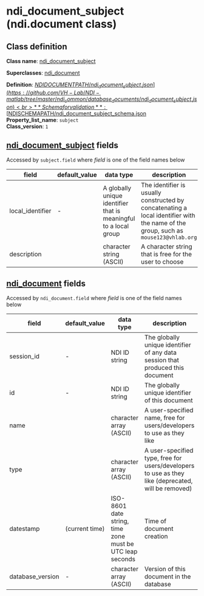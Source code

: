 # ndi_document_subject (ndi.document class)

## Class definition

**Class name**: [ndi_document_subject](ndi_document_subject.md)

**Superclasses**: [ndi_document](ndi_document.md)

**Definition**: [$NDIDOCUMENTPATH/ndi_document_subject.json](https://github.com/VH-Lab/NDI-matlab/tree/master/ndi_common/database_documents/ndi_document_subject.json)<br>
**Schema for validation**: [$NDISCHEMAPATH/ndi_document_subject_schema.json](https://github.com/VH-Lab/NDI-matlab/tree/master/ndi_common/schema_documents/ndi_document_subject_schema.json)<br>
**Property_list_name**: `subject`<br>
**Class_version**: `1`<br>


## [ndi_document_subject](ndi_document_subject.md) fields

Accessed by `subject.field` where *field* is one of the field names below

| field | default_value | data type | description |
| --- | --- | --- | --- |
| local_identifier | - | A globally unique identifier that is meaningful to a local group | The identifier is usually constructed by concatenating a local identifier with the name of the group, such as `mouse123@vhlab.org` |
| description |  | character string (ASCII) | A character string that is free for the user to choose |


## [ndi_document](ndi_document.md) fields

Accessed by `ndi_document.field` where *field* is one of the field names below

| field | default_value | data type | description |
| --- | --- | --- | --- |
| session_id | - | NDI ID string | The globally unique identifier of any data session that produced this document |
| id | - | NDI ID string | The globally unique identifier of this document |
| name |  | character array (ASCII) | A user-specified name, free for users/developers to use as they like |
| type |  | character array (ASCII) | A user-specified type, free for users/developers to use as they like (deprecated, will be removed) |
| datestamp | (current time) | ISO-8601 date string, time zone must be UTC leap seconds | Time of document creation |
| database_version | - | character array (ASCII) | Version of this document in the database |


